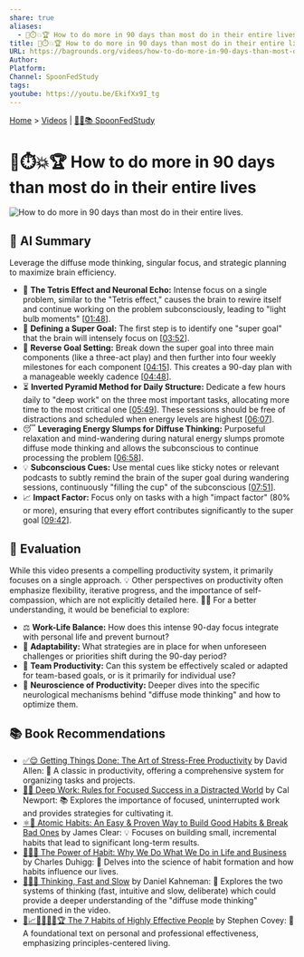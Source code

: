 ```yaml
---
share: true
aliases:
  - 🚀⏱️💥🏆 How to do more in 90 days than most do in their entire lives
title: 🚀⏱️💥🏆 How to do more in 90 days than most do in their entire lives
URL: https://bagrounds.org/videos/how-to-do-more-in-90-days-than-most-do-in-their-entire-lives
Author:
Platform:
Channel: SpoonFedStudy
tags:
youtube: https://youtu.be/EkifXx9I_tg
---
```

[Home](../index.md) > [Videos](./index.md) | [🥄👶📚 SpoonFedStudy](../topics/spoonfedstudy.md)  
# 🚀⏱️💥🏆 How to do more in 90 days than most do in their entire lives  
![How to do more in 90 days than most do in their entire lives.](https://youtu.be/EkifXx9I_tg)  
  
## 🤖 AI Summary  
Leverage the diffuse mode thinking, singular focus, and strategic planning to maximize brain efficiency.  
  
* 🧠 **The Tetris Effect and Neuronal Echo:** Intense focus on a single problem, similar to the "Tetris effect," causes the brain to rewire itself and continue working on the problem subconsciously, leading to "light bulb moments" \[[01:48](http://www.youtube.com/watch?v=EkifXx9I_tg&t=108)\].  
* 🎯 **Defining a Super Goal:** The first step is to identify one "super goal" that the brain will intensely focus on \[[03:52](http://www.youtube.com/watch?v=EkifXx9I_tg&t=232)\].  
* 🔄 **Reverse Goal Setting:** Break down the super goal into three main components (like a three-act play) and then further into four weekly milestones for each component \[[04:15](http://www.youtube.com/watch?v=EkifXx9I_tg&t=255)\]. This creates a 90-day plan with a manageable weekly cadence \[[04:48](http://www.youtube.com/watch?v=EkifXx9I_tg&t=288)\].  
* ⏳ **Inverted Pyramid Method for Daily Structure:** Dedicate a few hours daily to "deep work" on the three most important tasks, allocating more time to the most critical one \[[05:49](http://www.youtube.com/watch?v=EkifXx9I_tg&t=349)\]. These sessions should be free of distractions and scheduled when energy levels are highest \[[06:07](http://www.youtube.com/watch?v=EkifXx9I_tg&t=367)\].  
* 😴 **Leveraging Energy Slumps for Diffuse Thinking:** Purposeful relaxation and mind-wandering during natural energy slumps promote diffuse mode thinking and allows the subconscious to continue processing the problem \[[06:58](http://www.youtube.com/watch?v=EkifXx9I_tg&t=418)\].  
* 💡 **Subconscious Cues:** Use mental cues like sticky notes or relevant podcasts to subtly remind the brain of the super goal during wandering sessions, continuously "filling the cup" of the subconscious \[[07:51](http://www.youtube.com/watch?v=EkifXx9I_tg&t=471)\].  
* 📈 **Impact Factor:** Focus only on tasks with a high "impact factor" (80% or more), ensuring that every effort contributes significantly to the super goal \[[09:42](http://www.youtube.com/watch?v=EkifXx9I_tg&t=582)\].  
  
## 🤔 Evaluation  
While this video presents a compelling productivity system, it primarily focuses on a single approach. 💡 Other perspectives on productivity often emphasize flexibility, iterative progress, and the importance of self-compassion, which are not explicitly detailed here. 🧘‍♀️ For a better understanding, it would be beneficial to explore:  
* ⚖️ **Work-Life Balance:** How does this intense 90-day focus integrate with personal life and prevent burnout?  
* 🔄 **Adaptability:** What strategies are in place for when unforeseen challenges or priorities shift during the 90-day period?  
* 🤝 **Team Productivity:** Can this system be effectively scaled or adapted for team-based goals, or is it primarily for individual use?  
* 🧠 **Neuroscience of Productivity:** Deeper dives into the specific neurological mechanisms behind "diffuse mode thinking" and how to optimize them.  
  
## 📚 Book Recommendations  
* [✅😌 Getting Things Done: The Art of Stress-Free Productivity](../books/getting-things-done-the-art-of-stress-free-productivity.md) by David Allen: 📖 A classic in productivity, offering a comprehensive system for organizing tasks and projects.  
* [🤿💼 Deep Work: Rules for Focused Success in a Distracted World](../books/deep-work.md) by Cal Newport: 📚 Explores the importance of focused, uninterrupted work and provides strategies for cultivating it.  
* [⚛️🔄 Atomic Habits: An Easy & Proven Way to Build Good Habits & Break Bad Ones](../books/atomic-habits.md) by James Clear: 💡 Focuses on building small, incremental habits that lead to significant long-term results.  
* [🔄🧠💪 The Power of Habit: Why We Do What We Do in Life and Business](../books/the-power-of-habit.md) by Charles Duhigg: 🧠 Delves into the science of habit formation and how habits influence our lives.  
* [🤔🐇🐢 Thinking, Fast and Slow](../books/thinking-fast-and-slow.md) by Daniel Kahneman: 🧐 Explores the two systems of thinking (fast, intuitive and slow, deliberate) which could provide a deeper understanding of the "diffuse mode thinking" mentioned in the video.  
* [👤📈🎯🌟🔑🤝🏆 The 7 Habits of Highly Effective People](../books/the-7-habits-of-highly-effective-people.md) by Stephen Covey: 🌟 A foundational text on personal and professional effectiveness, emphasizing principles-centered living.